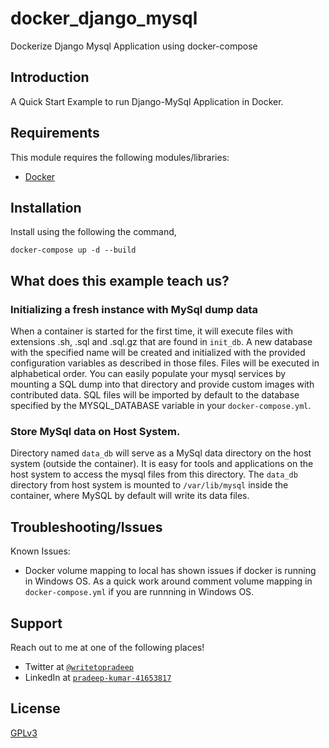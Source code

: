 # docker_django_mysql

Dockerize Django Mysql Application using docker-compose

## Introduction

A Quick Start Example to run Django-MySql Application in Docker.

## Requirements

This module requires the following modules/libraries:

* [Docker](https://www.docker.com/get-started)

## Installation

Install using the following the command,

```docker-compose up -d --build```

## What does this example teach us?

### Initializing a fresh instance with MySql dump data

When a container is started for the first time, it will execute files with extensions .sh, .sql and .sql.gz that are found in `init_db`. A new database with the specified name will be created and initialized with the provided configuration variables as described in those files. Files will be executed in alphabetical order. You can easily populate your mysql services by mounting a SQL dump into that directory and provide custom images with contributed data. SQL files will be imported by default to the database specified by the MYSQL_DATABASE variable in your `docker-compose.yml`.

### Store MySql data on Host System.

Directory named `data_db` will serve as a MySql data directory on the host system (outside the container). It is easy for tools and applications on the host system to access the mysql files from this directory. The `data_db` directory from host system is mounted to `/var/lib/mysql` inside the container, where MySQL by default will write its data files.

## Troubleshooting/Issues

Known Issues:
* Docker volume mapping to local has shown issues if docker is running in Windows OS. As a quick work around comment volume mapping in `docker-compose.yml` if you are runnning in Windows OS.

## Support

Reach out to me at one of the following places!

- Twitter at <a href="https://twitter.com/writetopradeep" target="_blank">`@writetopradeep`</a>
- LinkedIn at <a href="https://www.linkedin.com/in/pradeep-kumar-41653817" target="_blank">`pradeep-kumar-41653817`</a>

## License

[GPLv3](http://www.gnu.org/licenses/gpl-3.0.txt)
